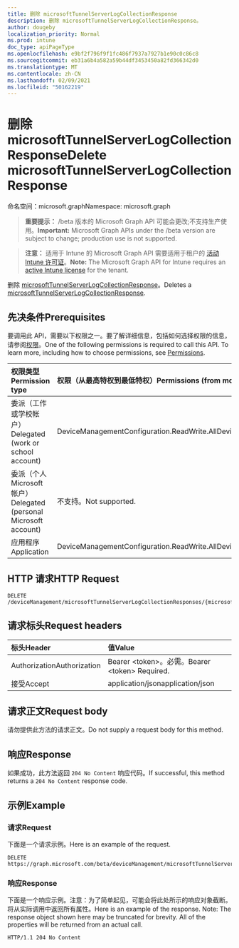 ```yaml
---
title: 删除 microsoftTunnelServerLogCollectionResponse
description: 删除 microsoftTunnelServerLogCollectionResponse。
author: dougeby
localization_priority: Normal
ms.prod: intune
doc_type: apiPageType
ms.openlocfilehash: e9bf2f796f9f1fc486f7937a7927b1e90c0c86c8
ms.sourcegitcommit: eb31a6b4a582a59b44df3453450a82fd366342d0
ms.translationtype: MT
ms.contentlocale: zh-CN
ms.lasthandoff: 02/09/2021
ms.locfileid: "50162219"
---
```

# <a name="delete-microsofttunnelserverlogcollectionresponse"></a><span data-ttu-id="fbd43-103">删除 microsoftTunnelServerLogCollectionResponse</span><span class="sxs-lookup"><span data-stu-id="fbd43-103">Delete microsoftTunnelServerLogCollectionResponse</span></span>

<span data-ttu-id="fbd43-104">命名空间：microsoft.graph</span><span class="sxs-lookup"><span data-stu-id="fbd43-104">Namespace: microsoft.graph</span></span>

> <span data-ttu-id="fbd43-105">**重要提示：** /beta 版本的 Microsoft Graph API 可能会更改;不支持生产使用。</span><span class="sxs-lookup"><span data-stu-id="fbd43-105">**Important:** Microsoft Graph APIs under the /beta version are subject to change; production use is not supported.</span></span>

> <span data-ttu-id="fbd43-106">**注意：** 适用于 Intune 的 Microsoft Graph API 需要适用于租户的 [活动 Intune 许可证](https://go.microsoft.com/fwlink/?linkid=839381)。</span><span class="sxs-lookup"><span data-stu-id="fbd43-106">**Note:** The Microsoft Graph API for Intune requires an [active Intune license](https://go.microsoft.com/fwlink/?linkid=839381) for the tenant.</span></span>

<span data-ttu-id="fbd43-107">删除 [microsoftTunnelServerLogCollectionResponse](../resources/intune-mstunnel-microsofttunnelserverlogcollectionresponse.md)。</span><span class="sxs-lookup"><span data-stu-id="fbd43-107">Deletes a [microsoftTunnelServerLogCollectionResponse](../resources/intune-mstunnel-microsofttunnelserverlogcollectionresponse.md).</span></span>

## <a name="prerequisites"></a><span data-ttu-id="fbd43-108">先决条件</span><span class="sxs-lookup"><span data-stu-id="fbd43-108">Prerequisites</span></span>
<span data-ttu-id="fbd43-p101">要调用此 API，需要以下权限之一。要了解详细信息，包括如何选择权限的信息，请参阅[权限](/graph/permissions-reference)。</span><span class="sxs-lookup"><span data-stu-id="fbd43-p101">One of the following permissions is required to call this API. To learn more, including how to choose permissions, see [Permissions](/graph/permissions-reference).</span></span>

|<span data-ttu-id="fbd43-111">权限类型</span><span class="sxs-lookup"><span data-stu-id="fbd43-111">Permission type</span></span>|<span data-ttu-id="fbd43-112">权限（从最高特权到最低特权）</span><span class="sxs-lookup"><span data-stu-id="fbd43-112">Permissions (from most to least privileged)</span></span>|
|:---|:---|
|<span data-ttu-id="fbd43-113">委派（工作或学校帐户）</span><span class="sxs-lookup"><span data-stu-id="fbd43-113">Delegated (work or school account)</span></span>|<span data-ttu-id="fbd43-114">DeviceManagementConfiguration.ReadWrite.All</span><span class="sxs-lookup"><span data-stu-id="fbd43-114">DeviceManagementConfiguration.ReadWrite.All</span></span>|
|<span data-ttu-id="fbd43-115">委派（个人 Microsoft 帐户）</span><span class="sxs-lookup"><span data-stu-id="fbd43-115">Delegated (personal Microsoft account)</span></span>|<span data-ttu-id="fbd43-116">不支持。</span><span class="sxs-lookup"><span data-stu-id="fbd43-116">Not supported.</span></span>|
|<span data-ttu-id="fbd43-117">应用程序</span><span class="sxs-lookup"><span data-stu-id="fbd43-117">Application</span></span>|<span data-ttu-id="fbd43-118">DeviceManagementConfiguration.ReadWrite.All</span><span class="sxs-lookup"><span data-stu-id="fbd43-118">DeviceManagementConfiguration.ReadWrite.All</span></span>|

## <a name="http-request"></a><span data-ttu-id="fbd43-119">HTTP 请求</span><span class="sxs-lookup"><span data-stu-id="fbd43-119">HTTP Request</span></span>
<!-- {
  "blockType": "ignored"
}
-->
``` http
DELETE /deviceManagement/microsoftTunnelServerLogCollectionResponses/{microsoftTunnelServerLogCollectionResponseId}
```

## <a name="request-headers"></a><span data-ttu-id="fbd43-120">请求标头</span><span class="sxs-lookup"><span data-stu-id="fbd43-120">Request headers</span></span>
|<span data-ttu-id="fbd43-121">标头</span><span class="sxs-lookup"><span data-stu-id="fbd43-121">Header</span></span>|<span data-ttu-id="fbd43-122">值</span><span class="sxs-lookup"><span data-stu-id="fbd43-122">Value</span></span>|
|:---|:---|
|<span data-ttu-id="fbd43-123">Authorization</span><span class="sxs-lookup"><span data-stu-id="fbd43-123">Authorization</span></span>|<span data-ttu-id="fbd43-124">Bearer &lt;token&gt;。必需。</span><span class="sxs-lookup"><span data-stu-id="fbd43-124">Bearer &lt;token&gt; Required.</span></span>|
|<span data-ttu-id="fbd43-125">接受</span><span class="sxs-lookup"><span data-stu-id="fbd43-125">Accept</span></span>|<span data-ttu-id="fbd43-126">application/json</span><span class="sxs-lookup"><span data-stu-id="fbd43-126">application/json</span></span>|

## <a name="request-body"></a><span data-ttu-id="fbd43-127">请求正文</span><span class="sxs-lookup"><span data-stu-id="fbd43-127">Request body</span></span>
<span data-ttu-id="fbd43-128">请勿提供此方法的请求正文。</span><span class="sxs-lookup"><span data-stu-id="fbd43-128">Do not supply a request body for this method.</span></span>

## <a name="response"></a><span data-ttu-id="fbd43-129">响应</span><span class="sxs-lookup"><span data-stu-id="fbd43-129">Response</span></span>
<span data-ttu-id="fbd43-130">如果成功，此方法返回 `204 No Content` 响应代码。</span><span class="sxs-lookup"><span data-stu-id="fbd43-130">If successful, this method returns a `204 No Content` response code.</span></span>

## <a name="example"></a><span data-ttu-id="fbd43-131">示例</span><span class="sxs-lookup"><span data-stu-id="fbd43-131">Example</span></span>

### <a name="request"></a><span data-ttu-id="fbd43-132">请求</span><span class="sxs-lookup"><span data-stu-id="fbd43-132">Request</span></span>
<span data-ttu-id="fbd43-133">下面是一个请求示例。</span><span class="sxs-lookup"><span data-stu-id="fbd43-133">Here is an example of the request.</span></span>
``` http
DELETE https://graph.microsoft.com/beta/deviceManagement/microsoftTunnelServerLogCollectionResponses/{microsoftTunnelServerLogCollectionResponseId}
```

### <a name="response"></a><span data-ttu-id="fbd43-134">响应</span><span class="sxs-lookup"><span data-stu-id="fbd43-134">Response</span></span>
<span data-ttu-id="fbd43-p102">下面是一个响应示例。注意：为了简单起见，可能会将此处所示的响应对象截断。将从实际调用中返回所有属性。</span><span class="sxs-lookup"><span data-stu-id="fbd43-p102">Here is an example of the response. Note: The response object shown here may be truncated for brevity. All of the properties will be returned from an actual call.</span></span>
``` http
HTTP/1.1 204 No Content
```





